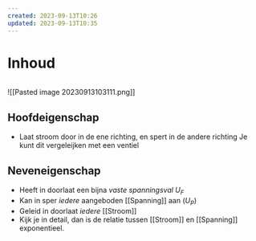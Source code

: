 ```yaml
---
created: 2023-09-13T10:26
updated: 2023-09-13T10:35
---
```

# Inhoud

```toc
```

![[Pasted image 20230913103111.png]]

## Hoofdeigenschap
- Laat stroom door in de ene richting, en spert in de andere richting
Je kunt dit vergeleijken met een ventiel

## Neveneigenschap
- Heeft in doorlaat een bijna *vaste spanningsval* $U_{F}$
- Kan in sper *iedere* aangeboden [[Spanning]]  aan ($U_{P}$)
- Geleid in doorlaat *iedere* [[Stroom]] 
- Kijk je in detail, dan is de relatie tussen [[Stroom]] en [[Spanning]] exponentieel.
